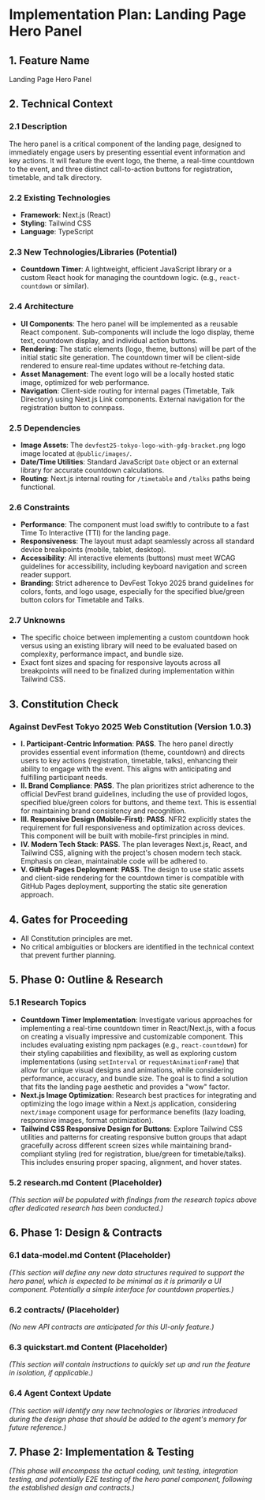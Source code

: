 # Implementation Plan: Landing Page Hero Panel

## 1. Feature Name

Landing Page Hero Panel

## 2. Technical Context

### 2.1 Description

The hero panel is a critical component of the landing page, designed to immediately engage users by presenting essential event information and key actions. It will feature the event logo, the theme, a real-time countdown to the event, and three distinct call-to-action buttons for registration, timetable, and talk directory.

### 2.2 Existing Technologies

- **Framework**: Next.js (React)
- **Styling**: Tailwind CSS
- **Language**: TypeScript

### 2.3 New Technologies/Libraries (Potential)

- **Countdown Timer**: A lightweight, efficient JavaScript library or a custom React hook for managing the countdown logic. (e.g., `react-countdown` or similar).

### 2.4 Architecture

- **UI Components**: The hero panel will be implemented as a reusable React component. Sub-components will include the logo display, theme text, countdown display, and individual action buttons.
- **Rendering**: The static elements (logo, theme, buttons) will be part of the initial static site generation. The countdown timer will be client-side rendered to ensure real-time updates without re-fetching data.
- **Asset Management**: The event logo will be a locally hosted static image, optimized for web performance.
- **Navigation**: Client-side routing for internal pages (Timetable, Talk Directory) using Next.js Link components. External navigation for the registration button to connpass.

### 2.5 Dependencies

- **Image Assets**: The `devfest25-tokyo-logo-with-gdg-bracket.png` logo image located at `@public/images/`.
- **Date/Time Utilities**: Standard JavaScript `Date` object or an external library for accurate countdown calculations.
- **Routing**: Next.js internal routing for `/timetable` and `/talks` paths being functional.

### 2.6 Constraints

- **Performance**: The component must load swiftly to contribute to a fast Time To Interactive (TTI) for the landing page.
- **Responsiveness**: The layout must adapt seamlessly across all standard device breakpoints (mobile, tablet, desktop).
- **Accessibility**: All interactive elements (buttons) must meet WCAG guidelines for accessibility, including keyboard navigation and screen reader support.
- **Branding**: Strict adherence to DevFest Tokyo 2025 brand guidelines for colors, fonts, and logo usage, especially for the specified blue/green button colors for Timetable and Talks.

### 2.7 Unknowns

- The specific choice between implementing a custom countdown hook versus using an existing library will need to be evaluated based on complexity, performance impact, and bundle size.
- Exact font sizes and spacing for responsive layouts across all breakpoints will need to be finalized during implementation within Tailwind CSS.

## 3. Constitution Check

### Against DevFest Tokyo 2025 Web Constitution (Version 1.0.3)

- **I. Participant-Centric Information**: **PASS**. The hero panel directly provides essential event information (theme, countdown) and directs users to key actions (registration, timetable, talks), enhancing their ability to engage with the event. This aligns with anticipating and fulfilling participant needs.
- **II. Brand Compliance**: **PASS**. The plan prioritizes strict adherence to the official DevFest brand guidelines, including the use of provided logos, specified blue/green colors for buttons, and theme text. This is essential for maintaining brand consistency and recognition.
- **III. Responsive Design (Mobile-First)**: **PASS**. NFR2 explicitly states the requirement for full responsiveness and optimization across devices. This component will be built with mobile-first principles in mind.
- **IV. Modern Tech Stack**: **PASS**. The plan leverages Next.js, React, and Tailwind CSS, aligning with the project's chosen modern tech stack. Emphasis on clean, maintainable code will be adhered to.
- **V. GitHub Pages Deployment**: **PASS**. The design to use static assets and client-side rendering for the countdown timer is compatible with GitHub Pages deployment, supporting the static site generation approach.

## 4. Gates for Proceeding

- All Constitution principles are met.
- No critical ambiguities or blockers are identified in the technical context that prevent further planning.

## 5. Phase 0: Outline & Research

### 5.1 Research Topics

- **Countdown Timer Implementation**: Investigate various approaches for implementing a real-time countdown timer in React/Next.js, with a focus on creating a visually impressive and customizable component. This includes evaluating existing npm packages (e.g., `react-countdown`) for their styling capabilities and flexibility, as well as exploring custom implementations (using `setInterval` or `requestAnimationFrame`) that allow for unique visual designs and animations, while considering performance, accuracy, and bundle size. The goal is to find a solution that fits the landing page aesthetic and provides a "wow" factor.
- **Next.js Image Optimization**: Research best practices for integrating and optimizing the logo image within a Next.js application, considering `next/image` component usage for performance benefits (lazy loading, responsive images, format optimization).
- **Tailwind CSS Responsive Design for Buttons**: Explore Tailwind CSS utilities and patterns for creating responsive button groups that adapt gracefully across different screen sizes while maintaining brand-compliant styling (red for registration, blue/green for timetable/talks). This includes ensuring proper spacing, alignment, and hover states.

### 5.2 research.md Content (Placeholder)

_(This section will be populated with findings from the research topics above after dedicated research has been conducted.)_

## 6. Phase 1: Design & Contracts

### 6.1 data-model.md Content (Placeholder)

_(This section will define any new data structures required to support the hero panel, which is expected to be minimal as it is primarily a UI component. Potentially a simple interface for countdown properties.)_

### 6.2 contracts/ (Placeholder)

_(No new API contracts are anticipated for this UI-only feature.)_

### 6.3 quickstart.md Content (Placeholder)

_(This section will contain instructions to quickly set up and run the feature in isolation, if applicable.)_

### 6.4 Agent Context Update

_(This section will identify any new technologies or libraries introduced during the design phase that should be added to the agent's memory for future reference.)_

## 7. Phase 2: Implementation & Testing

_(This phase will encompass the actual coding, unit testing, integration testing, and potentially E2E testing of the hero panel component, following the established design and contracts.)_
